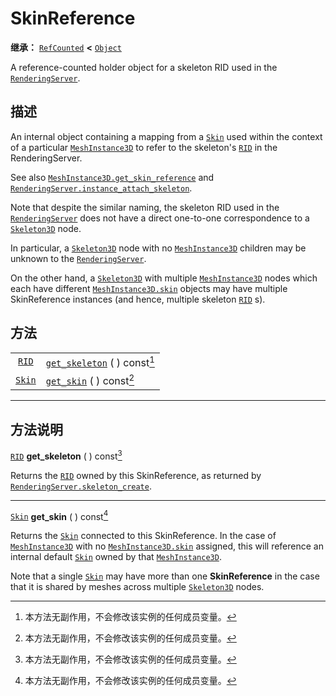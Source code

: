 <!-- ⚠ 请勿编辑本文件 ⚠ -->
<!-- 本文档使用脚本从 WeDot 引擎源码仓库生成。 -->
<!-- 生成脚本：https://github.com/WeDot-Engine/WeDot/tree/4.3/doc/tools/make_md.py； -->
<!-- 原文件：https://github.com/WeDot-Engine/WeDot/tree/4.3/doc/classes/SkinReference.xml。 -->

<div id="_class_skinreference"></div>

# SkinReference

**继承：** [`RefCounted`](class_refcounted.md) **<** [`Object`](class_object.md)

A reference-counted holder object for a skeleton RID used in the [`RenderingServer`](class_renderingserver.md).

## 描述

An internal object containing a mapping from a [`Skin`](class_skin.md) used within the context of a particular [`MeshInstance3D`](class_meshinstance3d.md) to refer to the skeleton's [`RID`](class_rid.md) in the RenderingServer.

See also [`MeshInstance3D.get_skin_reference`](#class_meshinstance3d_method_get_skin_reference) and [`RenderingServer.instance_attach_skeleton`](#class_renderingserver_method_instance_attach_skeleton).

Note that despite the similar naming, the skeleton RID used in the [`RenderingServer`](class_renderingserver.md) does not have a direct one-to-one correspondence to a [`Skeleton3D`](class_skeleton3d.md) node.

In particular, a [`Skeleton3D`](class_skeleton3d.md) node with no [`MeshInstance3D`](class_meshinstance3d.md) children may be unknown to the [`RenderingServer`](class_renderingserver.md).

On the other hand, a [`Skeleton3D`](class_skeleton3d.md) with multiple [`MeshInstance3D`](class_meshinstance3d.md) nodes which each have different [`MeshInstance3D.skin`](#class_meshinstance3d_property_skin) objects may have multiple SkinReference instances (and hence, multiple skeleton [`RID`](class_rid.md) s).

## 方法

|||
|:-:|:--|
| [`RID`](class_rid.md)   | [`get_skeleton`](#class_skinreference_method_get_skeleton) ( ) const[^const] |
| [`Skin`](class_skin.md) | [`get_skin`](#class_skinreference_method_get_skin) ( ) const[^const]         |

<!-- rst-class:: classref-section-separator -->

---

## 方法说明

<div id="_class_skinreference_method_get_skeleton"></div>

[`RID`](class_rid.md) **get_skeleton** ( ) const[^const]<div id="class_skinreference_method_get_skeleton"></div>

Returns the [`RID`](class_rid.md) owned by this SkinReference, as returned by [`RenderingServer.skeleton_create`](#class_renderingserver_method_skeleton_create).

<!-- rst-class:: classref-item-separator -->

---

<div id="_class_skinreference_method_get_skin"></div>

[`Skin`](class_skin.md) **get_skin** ( ) const[^const]<div id="class_skinreference_method_get_skin"></div>

Returns the [`Skin`](class_skin.md) connected to this SkinReference. In the case of [`MeshInstance3D`](class_meshinstance3d.md) with no [`MeshInstance3D.skin`](#class_meshinstance3d_property_skin) assigned, this will reference an internal default [`Skin`](class_skin.md) owned by that [`MeshInstance3D`](class_meshinstance3d.md).

Note that a single [`Skin`](class_skin.md) may have more than one **SkinReference** in the case that it is shared by meshes across multiple [`Skeleton3D`](class_skeleton3d.md) nodes.

[^virtual]: 本方法通常需要用户覆盖才能生效。
[^const]: 本方法无副作用，不会修改该实例的任何成员变量。
[^vararg]: 本方法除了能接受在此处描述的参数外，还能够继续接受任意数量的参数。
[^constructor]: 本方法用于构造某个类型。
[^static]: 调用本方法无需实例，可直接使用类名进行调用。
[^operator]: 本方法描述的是使用本类型作为左操作数的有效运算符。
[^bitfield]: 这个值是由下列位标志构成位掩码的整数。
[^void]: 无返回值。

